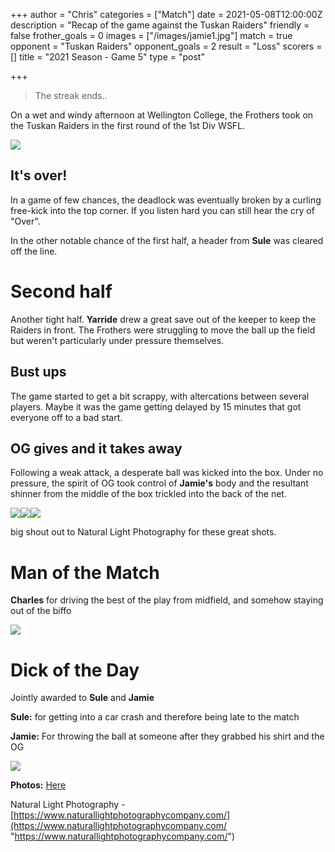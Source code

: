 +++
author = "Chris"
categories = ["Match"]
date = 2021-05-08T12:00:00Z
description = "Recap of the game against the Tuskan Raiders"
friendly = false
frother_goals = 0
images = ["/images/jamie1.jpg"]
match = true
opponent = "Tuskan Raiders"
opponent_goals = 2
result = "Loss"
scorers = []
title = "2021 Season - Game 5"
type = "post"

+++
> The streak ends..

On a wet and windy afternoon at Wellington College, the Frothers took on the Tuskan Raiders in the first round of the 1st Div WSFL.

![](/images/183614942_3369182399974708_1777092783127948140_n.jpg)

## It's over!

In a game of few chances, the deadlock was eventually broken by a curling free-kick into the top corner. If you listen hard you can still hear the cry of "Over".

In the other notable chance of the first half, a header from **Sule** was cleared off the line.

# Second half

Another tight half. **Yarride** drew a great save out of the keeper to keep the Raiders in front. The Frothers were struggling to move the ball up the field but weren't particularly under pressure themselves.

## Bust ups

The game started to get a bit scrappy, with altercations between several players. Maybe it was the game getting delayed by 15 minutes that got everyone off to a bad start.

## OG gives and it takes away

Following a weak attack, a desperate ball was kicked into the box. Under no pressure, the spirit of OG took control of **Jamie's** body and the resultant shinner from the middle of the box trickled into the back of the net.

![](/images/183467650_3369181953308086_2890124751635421766_n.jpg)![](/images/184694345_3369182043308077_6715246744338898972_n.jpg)![](/images/182812264_3369182369974711_1393882395491585192_n-1.jpg)

big shout out to Natural Light Photography for these great shots.

# Man of the Match

**Charles** for driving the best of the play from midfield, and somehow staying out of the biffo

![](/images/182710184_3369182063308075_7648793190214045614_n.jpg)

# Dick of the Day

Jointly awarded to **Sule** and **Jamie**

**Sule:** for getting into a car crash and therefore being late to the match

**Jamie:** For throwing the ball at someone after they grabbed his shirt and the OG

![](/images/182413778_3369182186641396_2194686122097830973_n.jpg)

**Photos:** [Here](https://www.facebook.com/media/set/?vanity=NZSundayFootball&set=a.3369182499974698&__cft__\[0\]=AZXHmPH-VamJaWPHxmy3-lxwkZztjirfXGJFaFQd29xHpFetMOGk5-s2yfaRbhsen2Hu601UxmIYBah_M5fLjAA6I0KDmSji3iRDmbLng-0rBRsMF3aaXRC1XoW3ER0ENu068_DuygLCHNy0163RrbCL&__tn__=-UC%2CP-R)

Natural Light Photography - [https://www.naturallightphotographycompany.com/](https://www.naturallightphotographycompany.com/ "https://www.naturallightphotographycompany.com/")